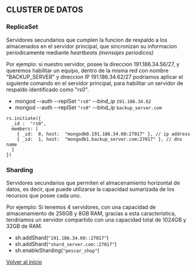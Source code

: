 ## CLUSTER DE DATOS

### ReplicaSet

Servidores secundarios que cumplen la funcion de respaldo a los almacenados en el servidor principal, que sincronizan su informacion periodicamente mediante _heartbeats (mensajes periodicos)_

Por ejemplo: si nuestro servidor, posee la direccion 191.186.34.56/27, y queremos habilitar un equipo, dentro de la misma red con nombre "BACKUP_SERVER" y direccion IP 191.186.34.62/27 podriamos aplicar el siguiente comando en el servidor principal, para habilitar un servidor de respaldo identificado como "rs0".

* mongod --auth --replSet `"rs0"` --bind_ip `191.186.34.62`
* mongod --auth --replSet `"rs0"` --bind_ip `backup_server.com`

```
rs.initiate({
  _id :  "rs0",
  members: [
    { _id:  0, host:  "mongodb0.191.186.34.60:27017" }, // ip address
    { _id:  1, host:  "mongodb1.backup_server.com:27017" }, // dns name
  ]
})
```

### Sharding

Servidores secundarios que permiten el almacenamiento horizontal de datos, es decir, que puede utilizarse la capacidad sumarizada de los recursos que posee cada uno.

Por ejemplo: Si tenemos 4 servidores, con una capacidad de almacenamiento de 256GB y 8GB RAM, gracias a esta caracteristica, tendriamos un servidor compartido con una capacidad total de 1024GB y 32GB de RAM.

* sh.addShard(`"191.186.34.60::27017"`)
* sh.addShard(`"shard_server.com::27017"`)
* sh.enableSharding(`"pescar_shop"`)

[Volver al inicio](./readme.md)